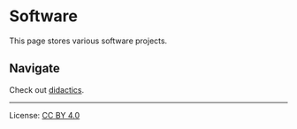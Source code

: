 # Software

This page stores various software projects.

## Navigate

Check out [didactics](didactics).

---

License: [CC BY 4.0](https://creativecommons.org/licenses/by/4.0/)
